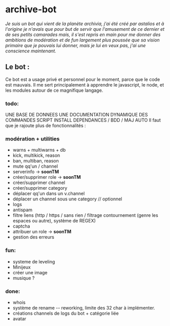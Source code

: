 # archive-bot

*Je suis un bot qui vient de la planète archivia, j'ai été créé par astalios et à l'origine je n'avais que
pour but de servir que l'amusement de ce dernier et de ses petits camarades mais, il s'est repris en main
pour me donner des ambitions de modération et de fun largement plus poussée que sa vision primaire que je
pouvais lui donner, mais je lui en veux pas, j'ai une conscience maintenant.*

## Le bot :

Ce bot est a usage privé et personnel pour le moment, parce que le code est mauvais.
Il me sert principalement à apprendre le javascript, le node, et les modules autour de ce magnifique langage.

### todo:

UNE BASE DE DONNEES
UNE DOCUMENTATION
DYNAMIQUE DES COMMANDES
SCRIPT INSTALL DEPENDANCES / BDD / MAJ AUTO
Il faut que je rajoute plus de fonctionnalités :

### modération + utilities

- warns + multiwarns + db
- kick, multikick, reason
- ban, multiban, reason
- mute qq'un / channel
- serverinfo -> **soonTM**
- créer/supprimer role -> **soonTM**
- créer/supprimer channel
- créer/supprimer category
- déplacer qq'un dans un  v.channel
- déplacer un channel sous une category // optionnel
- logs
- antispam
- filtre liens (http / https / sans rien / filtrage contournement (genre les espaces ou autre), système de REGEX)
- captcha
- attribuer un role -> **soonTM**
- gestion des erreurs

### fun:

- systeme de leveling
- Minijeux
- créer  une image
- musique ?

### done:

- whois
- système de rename -- reworking, limite des 32 char à implémenter.
- créations channels de logs du bot + catégorie liée
- avatar
